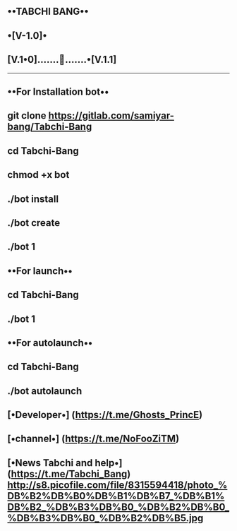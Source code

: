 **••TABCHI BANG••**
-
•[V-1.0]•
-
**[V.1•0].......🚀.......•[V.1.1]**
-
--------------
**••For Installation bot••**
------------------------
git clone https://gitlab.com/samiyar-bang/Tabchi-Bang
-
cd Tabchi-Bang
--------------
chmod +x bot
------------
./bot install
-------------
./bot create
------------
./bot 1
-
**••For launch••**
-
cd Tabchi-Bang
-
./bot 1
-
**••For autolaunch••**
-
cd Tabchi-Bang
-
./bot autolaunch
-
**[•Developer•] (https://t.me/Ghosts_PrincE)**
-
**[•channel•] (https://t.me/NoFooZiTM)**
-
**[•News Tabchi and help•] (https://t.me/Tabchi_Bang)**
http://s8.picofile.com/file/8315594418/photo_%DB%B2%DB%B0%DB%B1%DB%B7_%DB%B1%DB%B2_%DB%B3%DB%B0_%DB%B2%DB%B0_%DB%B3%DB%B0_%DB%B2%DB%B5.jpg
-